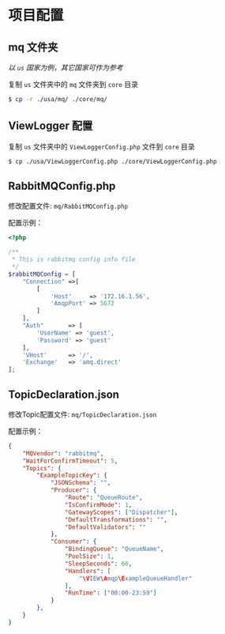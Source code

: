 # 项目配置

## mq 文件夹

*以 `us` 国家为例，其它国家可作为参考*

复制 `us` 文件夹中的 `mq` 文件夹到 `core` 目录

```sh
$ cp -r ./usa/mq/ ./core/mq/
```

## ViewLogger 配置

复制 `us` 文件夹中的 `ViewLoggerConfig.php` 文件到 `core` 目录

```sh
$ cp ./usa/ViewLoggerConfig.php ./core/ViewLoggerConfig.php
```

## RabbitMQConfig.php

修改配置文件: `mq/RabbitMQConfig.php`

配置示例：

```php
<?php

/**
 * This is rabbitmq config info file
 */
$rabbitMQConfig = [
    "Connection" =>[
        [
            'Host'     => '172.16.1.56',
            'AmqpPort' => 5672
        ]
    ],
    "Auth"       => [
        'UserName' => 'guest',
        'Password' => 'guest'
    ],
    'VHost'      => '/',
    'Exchange'   => 'amq.direct'
];
```

## TopicDeclaration.json

修改Topic配置文件: `mq/TopicDeclaration.json`

配置示例：

```json
{
    "MQVendor": "rabbitmq",
    "WaitForConfirmTimeout": 5,
    "Topics": {
        "ExampleTopicKey": {
            "JSONSchema": "",
            "Producer": {
                "Route": "QueueRoute",
                "IsConfirmMode": 1,
                "GatewayScopes": ["Dispatcher"],
                "DefaultTransformations": "",
                "DefaultValidators": ""
            },
            "Consumer": {
                "BindingQueue": "QueueName",
                "PoolSize": 1,
                "SleepSeconds": 60,
                "Handlers": [
                    "\VIEW\Amqp\ExampleQueueHandler"
                ],
                "RunTime": ["00:00-23:59"]
            }
        },
    }
}
```